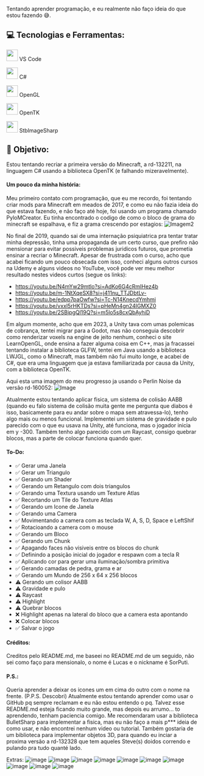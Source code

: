 Tentando aprender programação, e eu realmente não faço ideia do que estou fazendo 😅.

## **💻 Tecnologias e Ferramentas:**  

<code><img height="30" src="https://cdn.jsdelivr.net/gh/devicons/devicon@latest/icons/vscode/vscode-original.svg" /></code> VS Code

<code><img height="30" src="https://cdn.jsdelivr.net/gh/devicons/devicon@latest/icons/csharp/csharp-original.svg" /></code> C#

<code><img height="30" src="https://cdn.jsdelivr.net/gh/devicons/devicon@latest/icons/opengl/opengl-original.svg" /></code> OpenGL

<code><img height="30" src="https://avatars.githubusercontent.com/u/5914736?s=280&v=4" /></code> OpenTK

<code><img height="30" src="https://cdn.jsdelivr.net/gh/devicons/devicon@latest/icons/nuget/nuget-original.svg" /></code> StbImageSharp

## 🚀 Objetivo:

Estou tentando recriar a primeira versão do Minecraft, a rd-132211, na linguagem C# usando a biblioteca OpenTK (e falhando mizeravelmente).

#### Um pouco da minha história:

Meu primeiro contato com programação, que eu me recordo, foi tentando criar mods para Minecraft em meados de 2017, e como eu não fazia ideia do que estava fazendo, e não faço até hoje, foi usando um programa chamado PyloMCreator. Eu tinha encontrado o codigo de como o bloco de grama do minecraft se espalhava, e fiz a grama crescendo por estagios:
![Imagem2](https://github.com/user-attachments/assets/345cecdf-d165-4379-8f5b-7cf783307f4d)


No final de 2019, quando sai de uma internação psiquiatrica pra tentar tratar minha depressão, tinha uma propaganda de um certo curso, que prefiro não mensionar para evitar possiveis problemas juridicos futuros, que prometia ensinar a recriar o Minecraft. Apesar de frustrada com o curso, acho que acabei ficando um pouco obsecada com isso, conheci alguns outros cursos na Udemy e alguns videos no YouTube, você pode ver meu melhor resultado nestes videos curtos (segue os links):
- https://youtu.be/N4mYw29mtlo?si=AdKo6G4cRmIHez4b
- https://youtu.be/m-1NtXqeSX8?si=j411nu_TTJDbtLv-
- https://youtu.be/edpp7paOwfw?si=Tc-N14KnecdYmhmi
- https://youtu.be/vxxl5rHKTDs?si=pHeMn4gn24IGMXZ0
- https://youtu.be/2SBipgQl19Q?si=m5lo5s8cxQbAyhiD

Em algum momente, acho que em 2023, a Unity tava com umas polemicas de cobrança, tentei migrar para a Godot, mas não conseguia descobrir como renderizar voxels na engine de jeito nenhum, conheci o site LearnOpenGL, onde ensina a fazer alguma coisa em C++, mas ja fracassei tentando instalar a biblioteca GLFW, tentei em Java usando a biblioteca LWJGL, como o Minecraft, mas também não fui muito longe, e acabei de C#, que era uma linguagem que ja estava familiarizada por causa da Unity, com a biblioteca OpenTK.

Aqui esta uma imagem do meu progresso ja usando o Perlin Noise da versão rd-160052:
![Image](https://github.com/user-attachments/assets/98b0d398-5293-4cb3-b65f-a12a5d807f08)

Atualmente estou tentando aplicar fisica, um sistema de colisão AABB (quando eu falo sistema de colisão muita gente me pergunta que diabos é isso, basicamente para eu andar sobre o mapa sem atravessa-lo), tenho algo mais ou menos funcional. Implementei um sistema de gravidade e pulo parecido com o que eu usava na Unity, até funciona, mas o jogador inicia em y -300. Também tenho algo parecido com um Raycast, consigo quebrar blocos, mas a parte de colocar funciona quando quer.

#### To-Do:

- ✅ Gerar uma Janela
- ✅ Gerar um Triangulo
- ✅ Gerando um Shader
- ✅ Gerando um Retangulo com dois triangulos
- ✅ Gerando uma Textura usando um Texture Atlas
- ✅ Recortando um Tile do Texture Atlas
- ✅ Gerando um Icone de Janela
- ✅ Gerando uma Camera
- ✅ Movimentando a camera com as teclada W, A, S, D, Space e LeftShif
- ✅ Rotacioando a camera com o mouse
- ✅ Gerando um Bloco
- ✅ Gerando um Chunk
- ✅ Apagando faces não visiveis entre os blocos do chunk
- ✅ Definindo a posição inicial do jogador e respawn com a tecla R
- ✅ Aplicando cor para gerar uma iluminação/sombra primitiva
- ✅ Gerando camadas de pedra, grama e ar
- ✅ Gerando um Mundo de 256 x 64 x 256 blocos
- ⚠ Gerando um colisor AABB
- ⚠ Gravidade e pulo
- ⚠ Raycast
- ⚠ Highlight
- ⚠ Quebrar blocos
- ❌ Highlight apenas na lateral do bloco que a camera esta apontando
- ❌ Colocar blocos
- ✅ Salvar o jogo

#### Créditos:

Creditos pelo README.md, me baseei no README.md de um seguido, não sei como faço para mensionalo, o nome é Lucas e o nickname é SorPuti.

#### P.S.:

Queria aprender a deixar os icones um em cima do outro com o nome na frente. (P.P.S. Descobri)
Atualmente estou tentando aprender como usar o GitHub pq sempre reclamam e eu não estou entendo o pq.
Talvez esse README.md esteja ficando muito grande, mas depois eu arrumo... to aprendendo, tenham paciencia comigo.
Me recomendaram usar a biblioteca BulletSharp para implementar a fisica, mas eu não faço a mais p*** ideia de como usar, e não encontrei nenhum video ou tutorial.
Também gostaria de um biblioteca para implementar objetos 3D, para quando eu inciar a proxima versão a rd-132328 que tem aqueles Steve(s) doidos correndo e pulando pra tudo quanté lado.

Extras:
![image](https://github.com/user-attachments/assets/c3640a1a-2449-4d19-8949-21471224c90e)
![image](https://github.com/user-attachments/assets/daff38ec-e03c-46e5-aceb-3f9718f89e93)
![image](https://github.com/user-attachments/assets/218cf6e4-698d-4b1e-ba70-db7a0f7c0bf2)
![image](https://github.com/user-attachments/assets/f28639e5-fa37-4ccf-a46e-183bce90e1ed)
![image](https://github.com/user-attachments/assets/f19cb636-50e2-464c-9b3b-9e5d72981eb6)
![image](https://github.com/user-attachments/assets/d55eb6f3-ff28-4ec6-b17c-31f4a43df2bd)
![image](https://github.com/user-attachments/assets/c43780e0-e040-4b1a-ab74-bd61bd5a8229)
![image](https://github.com/user-attachments/assets/a84641f7-d440-4601-9604-2e47ffe97e9c)
![image](https://github.com/user-attachments/assets/80cb6cae-bc59-4051-9dd4-ec83f6a21f2f)
![image](https://github.com/user-attachments/assets/8eefc663-7da1-4ffd-9f68-38cfc9b717b0)

